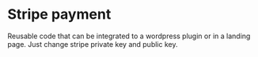 # Stripe payment

Reusable code that can be integrated to a wordpress plugin or in a landing page. Just change stripe private key and public key.
